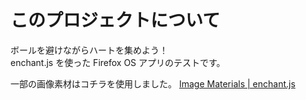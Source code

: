 # このプロジェクトについて

ボールを避けながらハートを集めよう！  
enchant.js を使った Firefox OS アプリのテストです。  

一部の画像素材はコチラを使用しました。
[Image Materials | enchant.js](http://enchantjs.com/ja/image-materials/)
